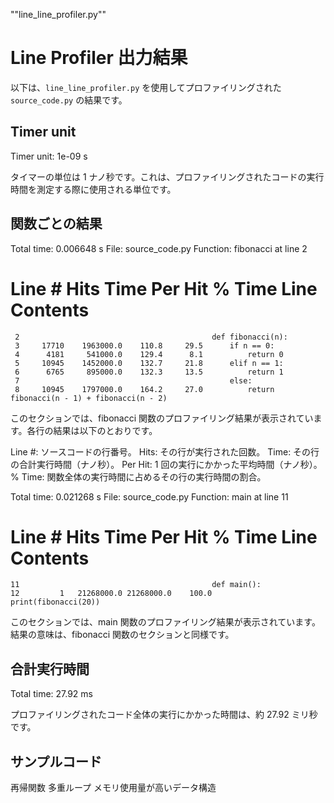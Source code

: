 ""line_line_profiler.py""

# Line Profiler 出力結果

以下は、`line_line_profiler.py` を使用してプロファイリングされた `source_code.py` の結果です。

## Timer unit

Timer unit: 1e-09 s

タイマーの単位は 1 ナノ秒です。これは、プロファイリングされたコードの実行時間を測定する際に使用される単位です。

## 関数ごとの結果

Total time: 0.006648 s
File: source_code.py
Function: fibonacci at line 2

# Line # Hits Time Per Hit % Time Line Contents

     2                                           def fibonacci(n):
     3     17710    1963000.0    110.8     29.5      if n == 0:
     4      4181     541000.0    129.4      8.1          return 0
     5     10945    1452000.0    132.7     21.8      elif n == 1:
     6      6765     895000.0    132.3     13.5          return 1
     7                                               else:
     8     10945    1797000.0    164.2     27.0          return fibonacci(n - 1) + fibonacci(n - 2)

このセクションでは、fibonacci 関数のプロファイリング結果が表示されています。各行の結果は以下のとおりです。

Line #: ソースコードの行番号。
Hits: その行が実行された回数。
Time: その行の合計実行時間（ナノ秒）。
Per Hit: 1 回の実行にかかった平均時間（ナノ秒）。
% Time: 関数全体の実行時間に占めるその行の実行時間の割合。

Total time: 0.021268 s
File: source_code.py
Function: main at line 11

# Line # Hits Time Per Hit % Time Line Contents

    11                                           def main():
    12         1   21268000.0 21268000.0    100.0      print(fibonacci(20))

このセクションでは、main 関数のプロファイリング結果が表示されています。結果の意味は、fibonacci 関数のセクションと同様です。

## 合計実行時間

Total time: 27.92 ms

プロファイリングされたコード全体の実行にかかった時間は、約 27.92 ミリ秒です。

## サンプルコード

再帰関数
多重ループ
メモリ使用量が高いデータ構造
